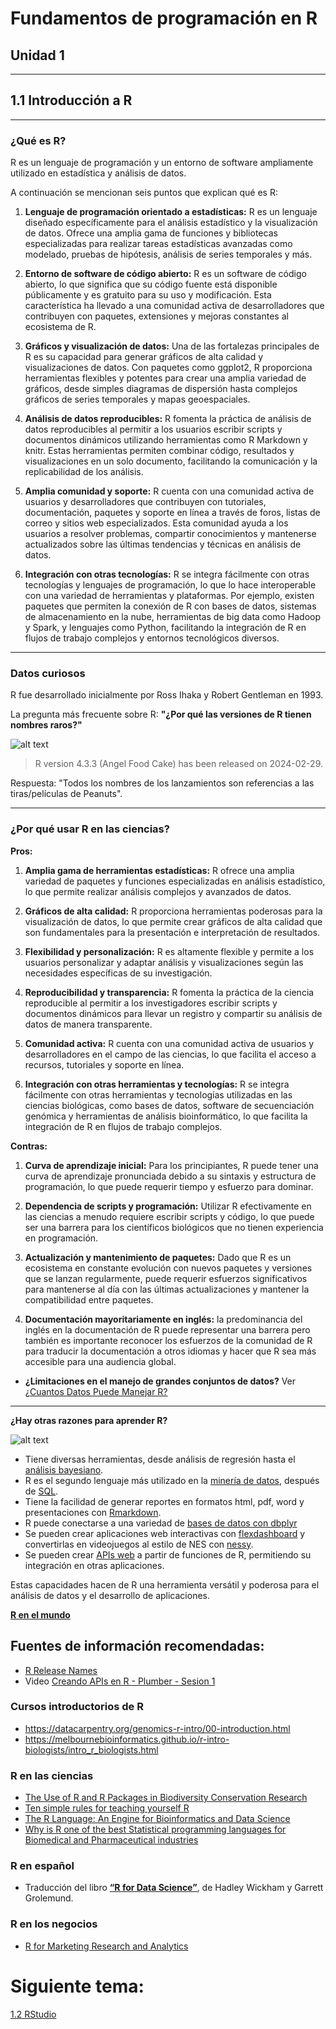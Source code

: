 # Fundamentos de programación en R

## Unidad 1

---

## 1.1 Introducción a R

---

### ¿Qué es R?  

R es un lenguaje de programación y un entorno de software ampliamente utilizado en estadística y análisis de datos.

A continuación se mencionan seis puntos que explican qué es R:

1. **Lenguaje de programación orientado a estadísticas:**  R es un lenguaje diseñado específicamente para el análisis estadístico y la visualización de datos. Ofrece una amplia gama de funciones y bibliotecas especializadas para realizar tareas estadísticas avanzadas como modelado, pruebas de hipótesis, análisis de series temporales y más.

2. **Entorno de software de código abierto:** R es un software de código abierto, lo que significa que su código fuente está disponible públicamente y es gratuito para su uso y modificación. Esta característica ha llevado a una comunidad activa de desarrolladores que contribuyen con paquetes, extensiones y mejoras constantes al ecosistema de R.

3. **Gráficos y visualización de datos:** Una de las fortalezas principales de R es su capacidad para generar gráficos de alta calidad y visualizaciones de datos. Con paquetes como ggplot2, R proporciona herramientas flexibles y potentes para crear una amplia variedad de gráficos, desde simples diagramas de dispersión hasta complejos gráficos de series temporales y mapas geoespaciales.

4. **Análisis de datos reproducibles:** R fomenta la práctica de análisis de datos reproducibles al permitir a los usuarios escribir scripts y documentos dinámicos utilizando herramientas como R Markdown y knitr. Estas herramientas permiten combinar código, resultados y visualizaciones en un solo documento, facilitando la comunicación y la replicabilidad de los análisis.

5. **Amplia comunidad y soporte:** R cuenta con una comunidad activa de usuarios y desarrolladores que contribuyen con tutoriales, documentación, paquetes y soporte en línea a través de foros, listas de correo y sitios web especializados. Esta comunidad ayuda a los usuarios a resolver problemas, compartir conocimientos y mantenerse actualizados sobre las últimas tendencias y técnicas en análisis de datos.

6. **Integración con otras tecnologías:** R se integra fácilmente con otras tecnologías y lenguajes de programación, lo que lo hace interoperable con una variedad de herramientas y plataformas. Por ejemplo, existen paquetes que permiten la conexión de R con bases de datos, sistemas de almacenamiento en la nube, herramientas de big data como Hadoop y Spark, y lenguajes como Python, facilitando la integración de R en flujos de trabajo complejos y entornos tecnológicos diversos.

---

### Datos curiosos

R fue desarrollado inicialmente por Ross Ihaka y Robert Gentleman en 1993.  

La pregunta más frecuente sobre R: **"¿Por qué las versiones de R tienen nombres raros?"**

![alt text](Imagen_1_1.png)


> R version 4.3.3 (Angel Food Cake) has been released on 2024-02-29.

Respuesta: "Todos los nombres de los lanzamientos son referencias a las tiras/películas de Peanuts".

---

### ¿Por qué usar R en las ciencias?

**Pros:**

1. **Amplia gama de herramientas estadísticas:** R ofrece una amplia variedad de paquetes y funciones especializadas en análisis estadístico, lo que permite realizar análisis complejos y avanzados de datos.

2. **Gráficos de alta calidad:** R proporciona herramientas poderosas para la visualización de datos, lo que permite crear gráficos de alta calidad que son fundamentales para la presentación e interpretación de resultados.

3. **Flexibilidad y personalización:** R es altamente flexible y permite a los usuarios personalizar y adaptar análisis y visualizaciones según las necesidades específicas de su investigación.

4. **Reproducibilidad y transparencia:** R fomenta la práctica de la ciencia reproducible al permitir a los investigadores escribir scripts y documentos dinámicos para llevar un registro y compartir su análisis de datos de manera transparente.

5. **Comunidad activa:** R cuenta con una comunidad activa de usuarios y desarrolladores en el campo de las ciencias, lo que facilita el acceso a recursos, tutoriales y soporte en línea.

6. **Integración con otras herramientas y tecnologías:** R se integra fácilmente con otras herramientas y tecnologías utilizadas en las ciencias biológicas, como bases de datos, software de secuenciación genómica y herramientas de análisis bioinformático, lo que facilita la integración de R en flujos de trabajo complejos.

**Contras:**

1. **Curva de aprendizaje inicial:** Para los principiantes, R puede tener una curva de aprendizaje pronunciada debido a su sintaxis y estructura de programación, lo que puede requerir tiempo y esfuerzo para dominar.

2. **Dependencia de scripts y programación:** Utilizar R efectivamente en las ciencias a menudo requiere escribir scripts y código, lo que puede ser una barrera para los científicos biológicos que no tienen experiencia en programación.

3. **Actualización y mantenimiento de paquetes:** Dado que R es un ecosistema en constante evolución con nuevos paquetes y versiones que se lanzan regularmente, puede requerir esfuerzos significativos para mantenerse al día con las últimas actualizaciones y mantener la compatibilidad entre paquetes.

4. **Documentación mayoritariamente en inglés:** la predominancia del inglés en la documentación de R puede representar una barrera pero también es importante reconocer los esfuerzos de la comunidad de R para traducir la documentación a otros idiomas y hacer que R sea más accesible para una audiencia global.

- **¿Limitaciones en el manejo de grandes conjuntos de datos?**
Ver [¿Cuantos Datos Puede Manejar R?](https://www.youtube.com/watch?v=5bhqkMMrBmU)

---

**¿Hay otras razones para aprender R?**

![alt text](Imagen_1_2.png)

- Tiene diversas herramientas, desde análisis de regresión hasta el [análisis bayesiano](https://marissabarlaz.github.io/portfolio/bayesian/).
- R es el segundo lenguaje más utilizado en la [minería de datos](https://www.coursera.org/professional-certificates/ibm-data-science?utm_medium=sem&utm_source=gg&utm_campaign=B2C_LATAM_ibm-data-science_ibm_FTCOF_professional-certificates_countrygroup-1&campaignid=20849957655&adgroupid=155915853119&device=c&keyword=databases%20and%20sql%20for%20data%20science&matchtype=b&network=g&devicemodel=&adposition=&creativeid=684377192129&hide_mobile_promo&gad_source=1&gclid=Cj0KCQjwk6SwBhDPARIsAJ59GwdHnu3dS6E0M8JjjiLAeRGPc52Y2CtEZ4E-1EKfaC0BDnPQ53QifJkaAsxTEALw_wcB), después de [SQL](https://aws.amazon.com/es/what-is/sql/).
- Tiene la facilidad de generar reportes en formatos html, pdf, word y presentaciones con [Rmarkdown](https://www.linkedin.com/pulse/r-markdown-analiza-comparte-y-reproduce-rosana-ferrero/?originalSubdomain=es).
- R puede conectarse a una variedad de [bases de datos con dbplyr](https://datacarpentry.org/R-ecology-lesson/05-r-and-databases.html)
- Se pueden crear aplicaciones web interactivas con [flexdashboard](https://rstudio.github.io/flexdashboard/articles/examples.html) y convertirlas en videojuegos al estilo de NES con [nessy](https://github.com/ColinFay/nessy).
- Se pueden crear [APIs web](https://info201.github.io/apis.html) a partir de funciones de R, permitiendo su integración en otras aplicaciones.

Estas capacidades hacen de R una herramienta versátil y poderosa para el análisis de datos y el desarrollo de aplicaciones.

[**R en el mundo**](https://benubah.github.io/r-community-explorer/rugs.html)

## Fuentes de información recomendadas:

- [R Release Names](https://bookdown.org/martin_monkman/DataScienceResources_book/r-release-names.html)
- Video [Creando APIs en R - Plumber - Sesion 1](https://www.youtube.com/watch?v=QIWISjRKzKM)

### Cursos introductorios de R

- <https://datacarpentry.org/genomics-r-intro/00-introduction.html>
- <https://melbournebioinformatics.github.io/r-intro-biologists/intro_r_biologists.html>

### R en las ciencias

- [The Use of R and R Packages in Biodiversity Conservation Research](https://www.mdpi.com/1424-2818/15/12/1202)
- [Ten simple rules for teaching yourself R](https://journals.plos.org/ploscompbiol/article?id=10.1371/journal.pcbi.1010372)
- [The R Language: An Engine for Bioinformatics and Data Science](https://www.ncbi.nlm.nih.gov/pmc/articles/PMC9148156/)
- [Why is R one of the best Statistical programming languages for Biomedical and Pharmaceutical industries](https://www.linkedin.com/pulse/why-r-one-best-statistical-programming-languages-biomedical-medin/)

### R en español

- Traducción del libro [**“R for Data Science”**](https://es.r4ds.hadley.nz/), de Hadley Wickham y Garrett Grolemund.

### R en los negocios

- [R for Marketing Research and Analytics](https://r-marketing.r-forge.r-project.org/)

# Siguiente tema:

[1.2 RStudio](../U1_2_Rstudio.md)